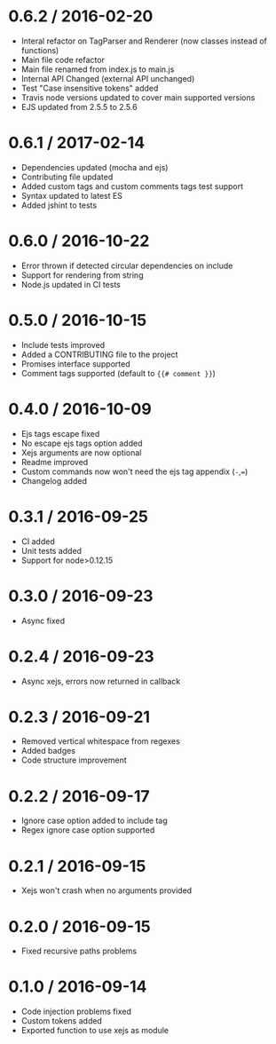 0.6.2 / 2016-02-20
==================

  * Interal refactor on TagParser and Renderer (now classes instead of functions)
  * Main file code refactor
  * Main file renamed from index.js to main.js
  * Internal API Changed (external API unchanged)
  * Test "Case insensitive tokens" added
  * Travis node versions updated to cover main supported versions
  * EJS updated from 2.5.5 to 2.5.6

0.6.1 / 2017-02-14
==================

  * Dependencies updated (mocha and ejs)
  * Contributing file updated
  * Added custom tags and custom comments tags test support
  * Syntax updated to latest ES
  * Added jshint to tests

0.6.0 / 2016-10-22
==================

  * Error thrown if detected circular dependencies on include
  * Support for rendering from string
  * Node.js updated in CI tests

0.5.0 / 2016-10-15
==================

  * Include tests improved
  * Added a CONTRIBUTING file to the project
  * Promises interface supported
  * Comment tags supported (default to `{{# comment }}`)

0.4.0 / 2016-10-09
==================

  * Ejs tags escape fixed
  * No escape ejs tags option added
  * Xejs arguments are now optional
  * Readme improved
  * Custom commands now won't need the ejs tag appendix (`-`,`=`)
  * Changelog added

0.3.1 / 2016-09-25
==================

  * CI added
  * Unit tests added
  * Support for node>0.12.15

0.3.0 / 2016-09-23
==================

  * Async fixed

0.2.4 / 2016-09-23
==================

  * Async xejs, errors now returned in callback

0.2.3 / 2016-09-21
==================

  * Removed vertical whitespace from regexes
  * Added badges
  * Code structure improvement

0.2.2 / 2016-09-17
==================

  * Ignore case option added to include tag
  * Regex ignore case option supported

0.2.1 / 2016-09-15
==================

  * Xejs won't crash when no arguments provided

0.2.0 / 2016-09-15
==================

  * Fixed recursive paths problems

0.1.0 / 2016-09-14
==================

  * Code injection problems fixed
  * Custom tokens added
  * Exported function to use xejs as module
